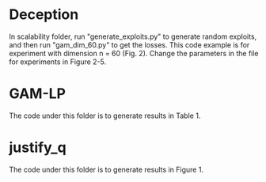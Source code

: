 # Deception

In scalability folder, run "generate_exploits.py" to generate random exploits, and then run "gam_dim_60.py" to get the losses. This code example is for experiment with dimension n = 60 (Fig. 2). Change the parameters in the file for experiments in Figure 2-5.

# GAM-LP

The code under this folder is to generate results in Table 1.

# justify_q

The code under this folder is to generate results in Figure 1.
